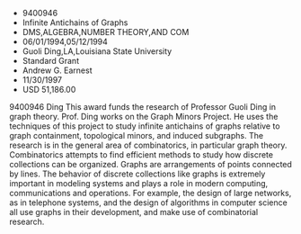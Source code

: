 
* 9400946
* Infinite Antichains of Graphs
* DMS,ALGEBRA,NUMBER THEORY,AND COM
* 06/01/1994,05/12/1994
* Guoli Ding,LA,Louisiana State University
* Standard Grant
* Andrew G. Earnest
* 11/30/1997
* USD 51,186.00

9400946 Ding This award funds the research of Professor Guoli Ding in graph
theory. Prof. Ding works on the Graph Minors Project. He uses the techniques of
this project to study infinite antichains of graphs relative to graph
containment, topological minors, and induced subgraphs. The research is in the
general area of combinatorics, in particular graph theory. Combinatorics
attempts to find efficient methods to study how discrete collections can be
organized. Graphs are arrangements of points connected by lines. The behavior of
discrete collections like graphs is extremely important in modeling systems and
plays a role in modern computing, communications and operations. For example,
the design of large networks, as in telephone systems, and the design of
algorithms in computer science all use graphs in their development, and make use
of combinatorial research.
